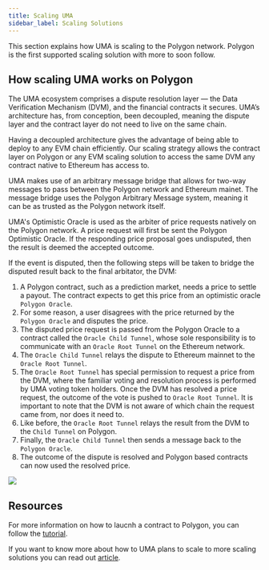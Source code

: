 ```yaml
---
title: Scaling UMA 
sidebar_label: Scaling Solutions
---
```

This section explains how UMA is scaling to the Polygon network. Polygon is the first supported scaling solution with more to soon follow.

## How scaling UMA works on Polygon

The UMA ecosystem comprises a dispute resolution layer — the Data Verification Mechanism (DVM), and the financial contracts it secures. UMA’s architecture has, from conception, been decoupled, meaning the dispute layer and the contract layer do not need to live on the same chain.

Having a decoupled architecture gives the advantage of being able to deploy to any EVM chain efficiently. Our scaling strategy allows the contract layer on Polygon or any EVM scaling solution to access the same DVM any contract native to Ethereum has access to.

UMA makes use of an arbitrary message bridge that allows for two-way messages to pass between the Polygon network and Ethereum mainet. The message bridge uses the Polygon Arbitrary Message system, meaning it can be as trusted as the Polygon network itself. 

UMA's Optimistic Oracle is used as the arbiter of price requests natively on the Polygon network. A price request will first be sent the Polygon Optimistic Oracle. If the responding price proposal goes undisputed, then the result is deemed the accepted outcome. 

If the event is disputed, then the following steps will be taken to bridge the disputed result back to the final arbitator, the DVM:
1. A Polygon contract, such as a prediction market, needs a price to settle a payout. The contract expects to get this price from an optimistic oracle `Polygon Oracle`.
2. For some reason, a user disagrees with the price returned by the `Polygon Oracle` and disputes the price.
3. The disputed price request is passed from the Polygon Oracle to a contract called the `Oracle Child Tunnel`, whose sole responsibility is to communicate with an `Oracle Root Tunnel` on the Ethereum network. 
4. The `Oracle Child Tunnel` relays the dispute to Ethereum mainnet to the `Oracle Root Tunnel`.
5. The `Oracle Root Tunnel` has special permission to request a price from the DVM, where the familiar voting and resolution process is performed by UMA voting token holders.
Once the DVM has resolved a price request, the outcome of the vote is pushed to `Oracle Root Tunnel`. It is important to note that the DVM is not aware of which chain the request came from, nor does it need to.
6. Like before, the `Oracle Root Tunnel` relays the result from the DVM to the `Child Tunnel` on Polygon.
7. Finally, the `Oracle Child Tunnel` then sends a message back to the `Polygon Oracle`.
8. The outcome of the dispute is resolved and Polygon based contracts can now used the resolved price.

![](/img/PolygonDispute.png)

## Resources

For more information on how to laucnh a contract to Polygon, you can follow the [tutorial](developers/deploy-on-polygon.md).

If you want to know more about how to UMA plans to scale to more scaling solutions you can read out [article](https://medium.com/uma-project/uma-is-scaling-to-every-evm-compatible-chain-18ca2404698d).
